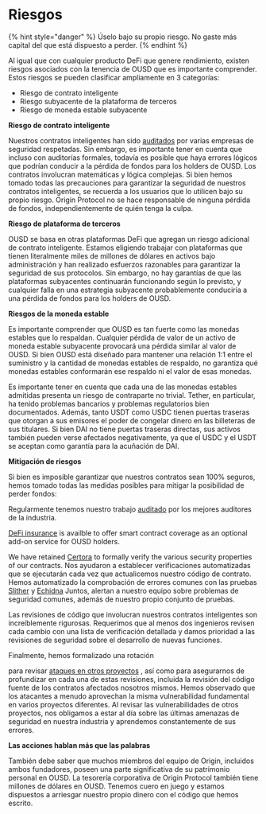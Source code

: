 # Riesgos

{% hint style="danger" %}
Úselo bajo su propio riesgo. No gaste más capital del que está dispuesto a perder.
{% endhint %}

Al igual que con cualquier producto DeFi que genere rendimiento, existen riesgos asociados con la tenencia de OUSD que es importante comprender. Estos riesgos se pueden clasificar ampliamente en 3 categorías:

* Riesgo de contrato inteligente
* Riesgo subyacente de la plataforma de terceros
* Riesgo de moneda estable subyacente

**Riesgo de contrato inteligente**

Nuestros contratos inteligentes han sido [auditados](audits.md) por varias empresas de seguridad respetadas. Sin embargo, es importante tener en cuenta que incluso con auditorías formales, todavía es posible que haya errores lógicos que podrían conducir a la pérdida de fondos para los holders de OUSD. Los contratos involucran matemáticas y lógica complejas. Si bien hemos tomado todas las precauciones para garantizar la seguridad de nuestros contratos inteligentes, se recuerda a los usuarios que lo utilicen bajo su propio riesgo. Origin Protocol no se hace responsable de ninguna pérdida de fondos, independientemente de quién tenga la culpa.

**Riesgo de plataforma de terceros**

OUSD se basa en otras plataformas DeFi que agregan un riesgo adicional de contrato inteligente. Estamos eligiendo trabajar con plataformas que tienen literalmente miles de millones de dólares en activos bajo administración y han realizado esfuerzos razonables para garantizar la seguridad de sus protocolos. Sin embargo, no hay garantías de que las plataformas subyacentes continuarán funcionando según lo previsto, y cualquier falla en una estrategia subyacente probablemente conduciría a una pérdida de fondos para los holders de OUSD.

**Riesgos de la moneda estable**

Es importante comprender que OUSD es tan fuerte como las monedas estables que lo respaldan. Cualquier pérdida de valor de un activo de moneda estable subyacente provocará una pérdida similar al valor de OUSD. Si bien OUSD está diseñado para mantener una relación 1:1 entre el suministro y la cantidad de monedas estables de respaldo, no garantiza qué monedas estables conformarán ese respaldo ni el valor de esas monedas.

Es importante tener en cuenta que cada una de las monedas estables admitidas presenta un riesgo de contraparte no trivial. Tether, en particular, ha tenido problemas bancarios y problemas regulatorios bien documentados. Además, tanto USDT como USDC tienen puertas traseras que otorgan a sus emisores el poder de congelar dinero en las billeteras de sus titulares. Si bien DAI no tiene puertas traseras directas, sus activos también pueden verse afectados negativamente, ya que el USDC y el USDT se aceptan como garantía para la acuñación de DAI.

**Mitigación de riesgos**

Si bien es imposible garantizar que nuestros contratos sean 100% seguros, hemos tomado todas las medidas posibles para mitigar la posibilidad de perder fondos:

Regularmente tenemos nuestro trabajo [auditado](audits.md) por los mejores auditores de la industria.

[DeFi insurance](insurance.md) is availble  to offer smart contract coverage as an optional add-on service for OUSD holders.

We have retained [Certora](https://www.certora.com) to formally verify the various security properties of our contracts. Nos ayudaron a establecer verificaciones automatizadas que se ejecutarán cada vez que actualicemos nuestro código de contrato. Hemos automatizado la comprobación de errores comunes con las pruebas [Slither](https://github.com/crytic/slither) y [Echidna](https://github.com/crytic/echidna) Juntos, alertan a nuestro equipo sobre problemas de seguridad comunes, además de nuestro propio conjunto de pruebas.

Las revisiones de código que involucran nuestros contratos inteligentes son increíblemente rigurosas. Requerimos que al menos dos ingenieros revisen cada cambio con una lista de verificación detallada y damos prioridad a las revisiones de seguridad sobre el desarrollo de nuevas funciones.

Finalmente, hemos formalizado una rotación</a>

para revisar [ataques en otros proyectos](https://github.com/OriginProtocol/security/tree/master/incidents) , así como para asegurarnos de profundizar en cada una de estas revisiones, incluida la revisión del código fuente de los contratos afectados nosotros mismos. Hemos observado que los atacantes a menudo aprovechan la misma vulnerabilidad fundamental en varios proyectos diferentes. Al revisar las vulnerabilidades de otros proyectos, nos obligamos a estar al día sobre las últimas amenazas de seguridad en nuestra industria y aprendemos constantemente de sus errores.</p> 

**Las acciones hablan más que las palabras**

También debe saber que muchos miembros del equipo de Origin, incluidos ambos fundadores, poseen una parte significativa de su patrimonio personal en OUSD. La tesorería corporativa de Origin Protocol también tiene millones de dólares en OUSD. Tenemos cuero en juego y estamos dispuestos a arriesgar nuestro propio dinero con el código que hemos escrito.

